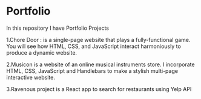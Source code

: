 # Portfolio
In this repository I have Portfolio Projects

1.Chore Door : is a single-page website that plays a fully-functional game. You will see how HTML, CSS, and JavaScript interact harmoniously to produce a dynamic website.

2.Musicon is a website of an online musical instruments store. I incorporate HTML, CSS, JavaScript and Handlebars to make a stylish multi-page interactive website.

3.Ravenous project is a React app to search for restaurants using Yelp API
